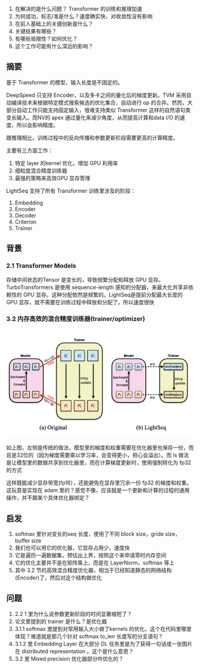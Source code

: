 1. 在解决的是什么问题？ Transformer 的训练和推理加速
2. 为何成功，标志/准是什么？速度确实快，对收敛性没有影响
3. 在前人基础上的关键创新是什么？
4. 关键结果有哪些？
5. 有哪些局限性？如何优化？
6. 这个工作可能有什么深远的影响？

## 摘要
基于 Transformer 的模型，输入长度是不固定的。

DeepSpeed 只支持 Encoder，以及多卡之间的量化后的梯度更新。TVM 采用自动编译技术来根据特定模式搜索候选的优化集合，自动进行 op 的合并。然而，大部分自动工作只能支持固定输入，很难支持类似 Transformer 这样的自然语句类变长输入。而NV的 apex 通过量化来减少角度，从而提高计算和data I/O 的速度，所以会影响精度。

跟推理相比，训练过程中的反向传播和参数更新阶段需要更高的计算精度。

主要有三方面工作：

1. 特定 layer 的kernel 优化，增加 GPU 利用率
2. 细粒度混合精度训练器
3. 最强的策略来高效GPU 显存管理

LightSeq 支持了所有 Transformer 训练里涉及的阶段：

1. Embedding
2. Encoder
3. Decoder
4. Criterion
5. Trainer

## 背景

### 2.1 Transformer Models
存储中间状态的Tensor 是变长的，导致频繁分配和释放 GPU 显存。TurboTransformers 是使用 sequence-length 感知的分配器，来最大化共享非依赖性的 GPU 显存。这种分配依然是频繁的。LightSeq是提前分配最大长度的 GPU 显存，就不需要在训练过程中释放和分配了，所以速度很快

### 3.2 内存高效的混合精度训练器(trainer/optimizer)
![](./imgs/mixed-precision-trainer.png)

如上图，左侧是传统的做法，模型里的梯度和权重需要在优化器里也保存一份，而且是32位的（因为梯度需要乘以学习率，会变得更小，担心会溢出）。而 ls 做法是让模型里的数据共享到优化器里，而在计算梯度更新时，使用强制转化为 fp32 的方式

这样既能减少显存带宽(fp16），还能避免在显存里冗余一份 fp32 的梯度和权重。这玩意是实现在 adam 里的？感觉不像，应该就是一个更新和计算的过程的通用操作，并不跟某个具体优化器绑定？

## 启发
1. softmax 里针对变长的seq 长度，使用了不同 block size，gride size，buffer size
2. 我们也可以用它的优化器，它显存占用少，速度快
3. 它是遍历一遍数据集，预估出上界，按照这个来申请零时内存空间
4. 它的优化主要并不是在矩阵乘上，而是在 LayerNorm，softmax 等上
5. 其中 3.2 节的高效混合精度优化器，相当于已经知道静态的网络结构(Encoder)了，然后对这个结构做优化

## 问题
1. 2.2 1 里为什么说参数更新阶段的时间显著缩短了？
2. 论文里提到的 trainer 是什么？是优化器
3. 3.1.1 softmax 里提到对常用输入大小做了kernels 的优化，这个在代码里哪里体现？难道就是那几个针对 softmax to_len 长度写的分支语句？
4. 3.1.2 里 Embedding Layer 在大部分 DL 任务里是为了获得一句话或一张图片在 distributed representation 。这个是什么意思？
5. 3.2 里 Mixed precision 优化器部分咋优化的？
